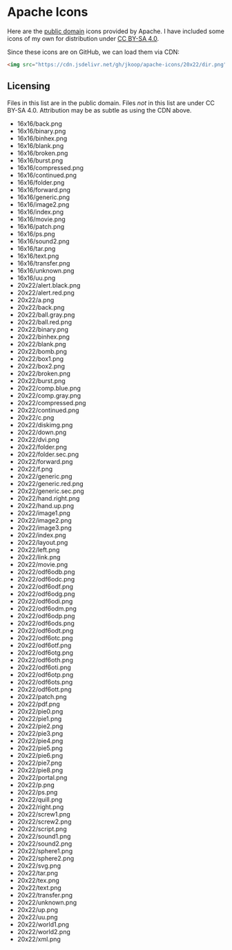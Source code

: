 # Apache Icons

Here are the [public domain][0] icons provided by Apache. I have included some icons of my own for distribution under [CC BY-SA 4.0][1].

Since these icons are on GitHub, we can load them via CDN:

```html
<img src="https://cdn.jsdelivr.net/gh/jkoop/apache-icons/20x22/dir.png" />
```

## Licensing

Files in this list are in the public domain. Files _not_ in this list are under CC BY-SA 4.0. Attribution may be as subtle as using the CDN above.

+ 16x16/back.png
+ 16x16/binary.png
+ 16x16/binhex.png
+ 16x16/blank.png
+ 16x16/broken.png
+ 16x16/burst.png
+ 16x16/compressed.png
+ 16x16/continued.png
+ 16x16/folder.png
+ 16x16/forward.png
+ 16x16/generic.png
+ 16x16/image2.png
+ 16x16/index.png
+ 16x16/movie.png
+ 16x16/patch.png
+ 16x16/ps.png
+ 16x16/sound2.png
+ 16x16/tar.png
+ 16x16/text.png
+ 16x16/transfer.png
+ 16x16/unknown.png
+ 16x16/uu.png
+ 20x22/alert.black.png
+ 20x22/alert.red.png
+ 20x22/a.png
+ 20x22/back.png
+ 20x22/ball.gray.png
+ 20x22/ball.red.png
+ 20x22/binary.png
+ 20x22/binhex.png
+ 20x22/blank.png
+ 20x22/bomb.png
+ 20x22/box1.png
+ 20x22/box2.png
+ 20x22/broken.png
+ 20x22/burst.png
+ 20x22/comp.blue.png
+ 20x22/comp.gray.png
+ 20x22/compressed.png
+ 20x22/continued.png
+ 20x22/c.png
+ 20x22/diskimg.png
+ 20x22/down.png
+ 20x22/dvi.png
+ 20x22/folder.png
+ 20x22/folder.sec.png
+ 20x22/forward.png
+ 20x22/f.png
+ 20x22/generic.png
+ 20x22/generic.red.png
+ 20x22/generic.sec.png
+ 20x22/hand.right.png
+ 20x22/hand.up.png
+ 20x22/image1.png
+ 20x22/image2.png
+ 20x22/image3.png
+ 20x22/index.png
+ 20x22/layout.png
+ 20x22/left.png
+ 20x22/link.png
+ 20x22/movie.png
+ 20x22/odf6odb.png
+ 20x22/odf6odc.png
+ 20x22/odf6odf.png
+ 20x22/odf6odg.png
+ 20x22/odf6odi.png
+ 20x22/odf6odm.png
+ 20x22/odf6odp.png
+ 20x22/odf6ods.png
+ 20x22/odf6odt.png
+ 20x22/odf6otc.png
+ 20x22/odf6otf.png
+ 20x22/odf6otg.png
+ 20x22/odf6oth.png
+ 20x22/odf6oti.png
+ 20x22/odf6otp.png
+ 20x22/odf6ots.png
+ 20x22/odf6ott.png
+ 20x22/patch.png
+ 20x22/pdf.png
+ 20x22/pie0.png
+ 20x22/pie1.png
+ 20x22/pie2.png
+ 20x22/pie3.png
+ 20x22/pie4.png
+ 20x22/pie5.png
+ 20x22/pie6.png
+ 20x22/pie7.png
+ 20x22/pie8.png
+ 20x22/portal.png
+ 20x22/p.png
+ 20x22/ps.png
+ 20x22/quill.png
+ 20x22/right.png
+ 20x22/screw1.png
+ 20x22/screw2.png
+ 20x22/script.png
+ 20x22/sound1.png
+ 20x22/sound2.png
+ 20x22/sphere1.png
+ 20x22/sphere2.png
+ 20x22/svg.png
+ 20x22/tar.png
+ 20x22/tex.png
+ 20x22/text.png
+ 20x22/transfer.png
+ 20x22/unknown.png
+ 20x22/up.png
+ 20x22/uu.png
+ 20x22/world1.png
+ 20x22/world2.png
+ 20x22/xml.png

[0]: https://www.w3.org/icons/README.html
[1]: https://creativecommons.org/licenses/by-sa/4.0/